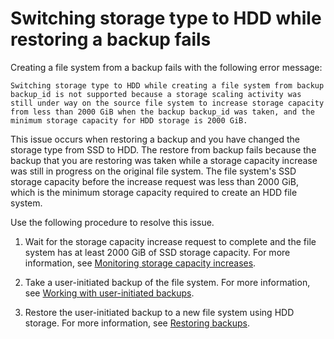 # Switching storage type to HDD while restoring a backup fails<a name="create-fs-from-backup-fails"></a>

Creating a file system from a backup fails with the following error message:

`Switching storage type to HDD while creating a file system from backup backup_id is not supported because a storage scaling activity was still under way on the source file system to increase storage capacity from less than 2000 GiB when the backup backup_id was taken, and the minimum storage capacity for HDD storage is 2000 GiB.`

This issue occurs when restoring a backup and you have changed the storage type from SSD to HDD\. The restore from backup fails because the backup that you are restoring was taken while a storage capacity increase was still in progress on the original file system\. The file system's SSD storage capacity before the increase request was less than 2000 GiB, which is the minimum storage capacity required to create an HDD file system\. 

Use the following procedure to resolve this issue\.

1. Wait for the storage capacity increase request to complete and the file system has at least 2000 GiB of SSD storage capacity\. For more information, see [Monitoring storage capacity increases](managing-storage-capacity.md#monitoring-storage-capacity-increase)\.

1. Take a user\-initiated backup of the file system\. For more information, see [Working with user\-initiated backups](using-backups.md#user-initiated-backups)\.

1. Restore the user\-initiated backup to a new file system using HDD storage\. For more information, see [Restoring backups](using-backups.md#restoring-backups)\.